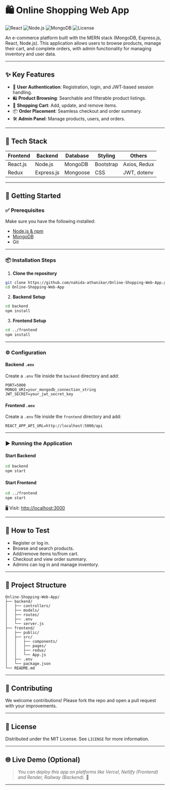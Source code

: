 
# 🛍️ Online Shopping Web App

![React](https://img.shields.io/badge/Frontend-React-blue)
![Node.js](https://img.shields.io/badge/Backend-Node.js-green)
![MongoDB](https://img.shields.io/badge/Database-MongoDB-brightgreen)
![License](https://img.shields.io/badge/License-MIT-lightgrey)

An e-commerce platform built with the MERN stack (MongoDB, Express.js, React, Node.js). This application allows users to browse products, manage their cart, and complete orders, with admin functionality for managing inventory and user data.

---

## ✨ Key Features

- 🔐 **User Authentication**: Registration, login, and JWT-based session handling.
- 🛍️ **Product Browsing**: Searchable and filterable product listings.
- 🛒 **Shopping Cart**: Add, update, and remove items.
- 📦 **Order Placement**: Seamless checkout and order summary.
- 🛠️ **Admin Panel**: Manage products, users, and orders.

---

## 🧰 Tech Stack

| Frontend   | Backend     | Database | Styling    | Others           |
|------------|-------------|----------|------------|------------------|
| React.js   | Node.js     | MongoDB  | Bootstrap  | Axios, Redux     |
| Redux      | Express.js  | Mongoose | CSS        | JWT, dotenv      |

---

## 🚀 Getting Started

### ✅ Prerequisites

Make sure you have the following installed:

- [Node.js & npm](https://nodejs.org/)
- [MongoDB](https://www.mongodb.com/try/download/community)
- Git

---

### 📦 Installation Steps

1. **Clone the repository**

```bash
git clone https://github.com/nahida-athanikar/Online-Shopping-Web-App.git
cd Online-Shopping-Web-App
```

2. **Backend Setup**

```bash
cd backend
npm install
```

3. **Frontend Setup**

```bash
cd ../frontend
npm install
```

---

### ⚙️ Configuration

#### Backend `.env`

Create a `.env` file inside the `backend` directory and add:

```env
PORT=5000
MONGO_URI=your_mongodb_connection_string
JWT_SECRET=your_jwt_secret_key
```

#### Frontend `.env`

Create a `.env` file inside the `frontend` directory and add:

```env
REACT_APP_API_URL=http://localhost:5000/api
```

---

### ▶️ Running the Application

#### Start Backend

```bash
cd backend
npm start
```

#### Start Frontend

```bash
cd ../frontend
npm start
```

🖥️ Visit: [http://localhost:3000](http://localhost:3000)

---

## 🧪 How to Test

- Register or log in.
- Browse and search products.
- Add/remove items to/from cart.
- Checkout and view order summary.
- Admins can log in and manage inventory.

---

## 📂 Project Structure

```
Online-Shopping-Web-App/
├── backend/
│   ├── controllers/
│   ├── models/
│   ├── routes/
│   ├── .env
│   └── server.js
├── frontend/
│   ├── public/
│   ├── src/
│   │   ├── components/
│   │   ├── pages/
│   │   ├── redux/
│   │   └── App.js
│   ├── .env
│   └── package.json
└── README.md
```

---

## 🙌 Contributing

We welcome contributions! Please fork the repo and open a pull request with your improvements.

---

## 📄 License

Distributed under the MIT License. See `LICENSE` for more information.

---

## 🌐 Live Demo (Optional)

> _You can deploy this app on platforms like Vercel, Netlify (Frontend) and Render, Railway (Backend)._ 🚀

---

